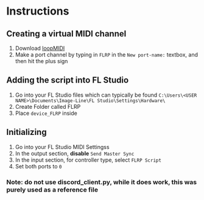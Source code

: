 # Instructions

## Creating a virtual MIDI channel

1. Download [loopMIDI](https://www.tobias-erichsen.de/software/loopmidi.html)
2. Make a port channel by typing in `FLRP` in the `New port-name:` textbox, and then hit the plus sign

## Adding the script into FL Studio

1. Go into your FL Studio files which can typically be found `C:\Users\<USER NAME>\Documents\Image-Line\FL Studio\Settings\Hardware\`
2. Create Folder called FLRP
3. Place `device_FLRP` inside

## Initializing

1. Go into your FL Studio MIDI Settingss
2. In the output section, **disable** `Send Master Sync`
3. In the input section, for controller type, select `FLRP Script`
4. Set both ports to `0`

### Note: do not use discord_client.py, while it does work, this was purely used as a reference file
